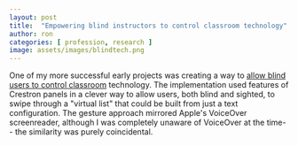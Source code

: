 ```yaml
---
layout: post
title:  "Empowering blind instructors to control classroom technology"
author: ron
categories: [ profession, research ]
image: assets/images/blindtech.png
---
```


One of my more successful early projects was creating a way to [allow blind users to control classroom](https://www.youtube.com/watch?v=thNedzQu1MA) technology. The implementation used features of Crestron panels in a clever way to allow users, both blind and sighted, to swipe through a "virtual list" that could be built from just a text configuration. The gesture approach mirrored Apple's VoiceOver screenreader, although I was completely unaware of VoiceOver at the time-- the similarity was purely coincidental.